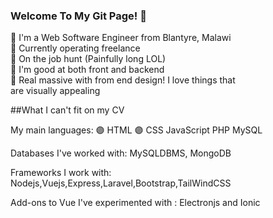 ### Welcome To My Git Page! 👋

:large_blue_circle: I'm a Web Software Engineer from Blantyre, Malawi<br>
:large_blue_circle: Currently operating freelance<br>
:large_blue_circle: On the job hunt (Painfully long LOL)<br>
:large_blue_circle: I'm good at both front and backend<br>
:large_blue_circle: Real massive with from end design! I love things that<br>
are visually appealing<br>

##What I can't fit on my CV

 My main languages:
 :purple_circle: HTML :purple_circle: CSS JavaScript PHP MySQL
 
 Databases I've worked with:
 MySQLDBMS, MongoDB
 
 Frameworks I work with:
 Nodejs,Vuejs,Express,Laravel,Bootstrap,TailWindCSS
 
 Add-ons to Vue I've experimented with :
 Electronjs and Ionic
 
 

